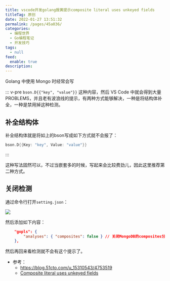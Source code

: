 ```yaml
---
title: vscode开发golang报黄提示composite literal uses unkeyed fields
titleTag: 原创
date: 2022-01-27 13:51:32
permalink: /pages/45a036/
categories: 
  - 编程世界
  - Go编程笔记
  - 开发技巧
tags: 
  - null
feed: 
  enable: true
description: 
---
```



Golang 中使用 Mongo 时经常会写

::: v-pre
`bson.D{{"key", "value"}}` 这种内容，然后 VS Code 中就会得到大量PROBLEMS，并且老有波浪线的提示，有两种方式能够解决，一种是将结构体补全，一种是禁用掉这种检测。


## 补全结构体

补全结构体就是将如上的bson写成如下方式就不会报了：

```go
bson.D{{Key: "key", Value: "value"}}
```
:::

这种写法固然可以，不过当嵌套多的时候，写起来会比较费劲儿，因此这里推荐第二种方式。

## 关闭检测

通过命令行打开`setting.json`：

![](http://t.eryajf.net/imgs/2022/01/d6fa4a9f2f285f91.png)

然后添加如下内容：

```json
	"gopls": {
        "analyses": { "composites": false } // 关闭MongoDB的composites分析
    },
```

然后再回来看检测就不会有这个提示了。

- 参考：
	- https://blog.51cto.com/u_15310543/4753519
	- [Composite literal uses unkeyed fields](https://stackoverflow.com/questions/54548441/composite-literal-uses-unkeyed-fields)
